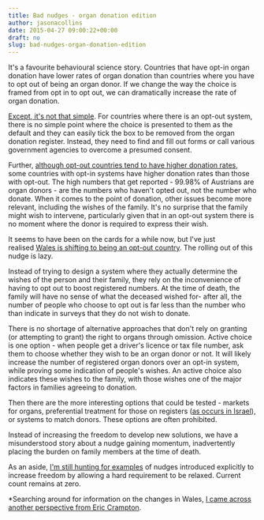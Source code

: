 ```yaml
---
title: Bad nudges - organ donation edition
author: jasonacollins
date: 2015-04-27 09:00:22+00:00
draft: no
slug: bad-nudges-organ-donation-edition
---
```


It's a favourite behavioural science story. Countries that have opt-in organ donation have lower rates of organ donation than countries where you have to opt out of being an organ donor. If we change the way the choice is framed from opt in to opt out, we can dramatically increase the rate of organ donation.

[Except, it's not that simple](https://www.jasoncollins.blog/charts-that-dont-seem-quite-right-organ-donation-edition/). For countries where there is an opt-out system, there is no simple point where the choice is presented to them as the default and they can easily tick the box to be removed from the organ donation register. Instead, they need to find and fill out forms or call various government agencies to overcome a presumed consent.

Further, [although opt-out countries tend to have higher donation rates](http://www.biomedcentral.com/1741-7015/12/131), some countries with opt-in systems have higher donation rates than those with opt-out. The high numbers that get reported - 99.98% of Austrians are organ donors - are the numbers who haven't opted out, not the number who donate. When it comes to the point of donation, other issues become more relevant, including the wishes of the family. It's no surprise that the family might wish to intervene, particularly given that in an opt-out system there is no moment where the donor is required to express their wish.

It seems to have been on the cards for a while now, but I've just realised [Wales is shifting to being an opt-out country](http://www.mirror.co.uk/news/uk-news/teddys-story-wales-become-first-5571591). The rolling out of this nudge is lazy.

Instead of trying to design a system where they actually determine the wishes of the person and their family, they rely on the inconvenience of having to opt out to boost registered numbers. At the time of death, the family will have no sense of what the deceased wished for- after all, the number of people who choose to opt out is far less than the number who than indicate in surveys that they do not wish to donate.

There is no shortage of alternative approaches that don't rely on granting (or attempting to grant) the right to organs through omission. Active choice is one option - when people get a driver's licence or tax file number, ask them to choose whether they wish to be an organ donor or not. It will likely increase the number of registered organ donors over an opt-in system, while proving some indication of people's wishes. An active choice also indicates these wishes to the family, with those wishes one of the major factors in families agreeing to donation.

Then there are the more interesting options that could be tested - markets for organs, preferential treatment for those on registers ([as occurs in Israel](http://www.jpost.com/Health-and-Science/Privileges-for-organ-donor-card-holders-extended)), or systems to match donors. These options are often prohibited.

Instead of increasing the freedom to develop new solutions, we have a misunderstood story about a nudge gaining momentum, inadvertently placing the burden on family members at the time of death.

As an aside, [I'm still hunting for examples](https://www.jasoncollins.blog/nudging-for-freedom/) of nudges introduced explicitly to increase freedom by allowing a hard requirement to be relaxed. Current count remains at zero.

*Searching around for information on the changes in Wales, [I came across another perspective from Eric Crampton](http://offsettingbehaviour.blogspot.com.au/2013/09/organ-nudges.html).

